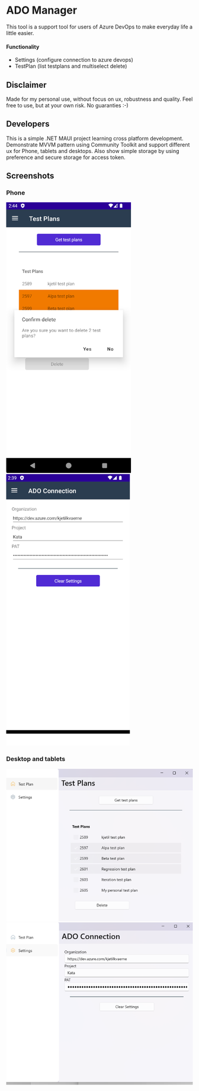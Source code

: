 # ADO Manager
This tool is a support tool for users of Azure DevOps to make everyday life a little easier.

#### Functionality
- Settings (configure connection to azure devops)
- TestPlan (list testplans and multiselect delete)

## Disclaimer
Made for my personal use, without focus on ux, robustness and quality. Feel free to use, but at your own risk. No guaranties :-)

## Developers
This is a simple .NET MAUI project learning cross platform development. 
Demonstrate MVVM pattern using Community Toolkit and support different ux for Phone, tablets and desktops.
Also show simple storage by using preference and secure storage for access token.


## Screenshots
### Phone
![Settings](images/phone_testplans.png)
![TestPlans](images/phone_settings.png)

### Desktop and tablets
![Settings](images/test.png)
![TestPlans](images/settings.png)
